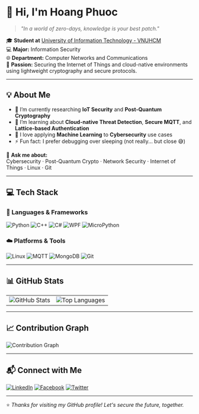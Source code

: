 # 👋 Hi, I'm Hoang Phuoc

> *"In a world of zero-days, knowledge is your best patch."*

🎓 **Student at** [University of Information Technology - VNUHCM](https://www.uit.edu.vn)  
💻 **Major:** Information Security  
🌐 **Department:** Computer Networks and Communications  
🔐 **Passion:** Securing the Internet of Things and cloud-native environments using lightweight cryptography and secure protocols.

---

## 💡 About Me

- 🔭 I’m currently researching **IoT Security** and **Post-Quantum Cryptography**
- 🌱 I’m learning about **Cloud-native Threat Detection**, **Secure MQTT**, and **Lattice-based Authentication**
- 🤖 I love applying **Machine Learning** to **Cybersecurity** use cases
- ⚡ Fun fact: I prefer debugging over sleeping (not really... but close 😅)

💬 **Ask me about:**  
Cybersecurity · Post-Quantum Crypto · Network Security · Internet of Things · Linux · Git

---

## 💻 Tech Stack

### 🧠 Languages & Frameworks

![Python](https://img.shields.io/badge/Python-3776AB?style=for-the-badge&logo=python&logoColor=white)
![C++](https://img.shields.io/badge/C++-00599C?style=for-the-badge&logo=c%2b%2b&logoColor=white)
![C#](https://img.shields.io/badge/C%23-512BD4?style=for-the-badge&logo=c-sharp&logoColor=white)
![WPF](https://img.shields.io/badge/WPF-68217A?style=for-the-badge&logo=windows&logoColor=white)
![MicroPython](https://img.shields.io/badge/MicroPython-000000?style=for-the-badge)

### ☁️ Platforms & Tools

![Linux](https://img.shields.io/badge/Linux-FCC624?style=for-the-badge&logo=linux&logoColor=black)
![MQTT](https://img.shields.io/badge/MQTT-660066?style=for-the-badge)
![MongoDB](https://img.shields.io/badge/MongoDB-47A248?style=for-the-badge&logo=mongodb&logoColor=white)
![Git](https://img.shields.io/badge/Git-F05032?style=for-the-badge&logo=git&logoColor=white)

---

## 📊 GitHub Stats

<table>
  <tr>
    <td>
      <img src="https://github-readme-stats.vercel.app/api?username=HoangBaoPhuoc&show_icons=true&theme=default&bg_color=FFFFFF&text_color=1E3A8A&title_color=1E3A8A&icon_color=1E3A8A&hide_border=true" alt="GitHub Stats" />
    </td>
    <td>
      <img src="https://github-readme-stats.vercel.app/api/top-langs/?username=HoangBaoPhuoc&layout=compact&theme=default&bg_color=FFFFFF&text_color=1E3A8A&title_color=1E3A8A&hide_border=true" alt="Top Languages" />
    </td>
  </tr>
</table>

---

## 📈 Contribution Graph

<img src="https://github-readme-activity-graph.vercel.app/graph?username=HoangBaoPhuoc&theme=github-light&hide_border=true&area=true&color=1E3A8A&line=1E3A8A&point=1E3A8A" alt="Contribution Graph" />

---

## 📬 Connect with Me

[![LinkedIn](https://img.shields.io/badge/LinkedIn-%230077B5?style=for-the-badge&logo=linkedin&logoColor=white)](https://www.linkedin.com/in/phuoc-hoang-bao-9b4b63368/)
[![Facebook](https://img.shields.io/badge/Facebook-%231877F2?style=for-the-badge&logo=facebook&logoColor=white)](https://www.facebook.com/puc.nguyen.94/)
[![Twitter](https://img.shields.io/badge/Twitter-%231DA1F2?style=for-the-badge&logo=twitter&logoColor=white)](https://x.com/bao_phuoc191)

---

⭐ *Thanks for visiting my GitHub profile! Let's secure the future, together.*
